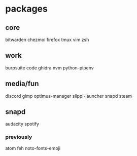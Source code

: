 # packages

## core

bitwarden
chezmoi
firefox
tmux
vim
zsh

## work

burpsuite
code
ghidra
nvm
python-pipenv

## media/fun

discord
gimp
optimus-manager
slippi-launcher
snapd
steam

## snapd

audacity
spotify

### previously

atom
feh
noto-fonts-emoji

